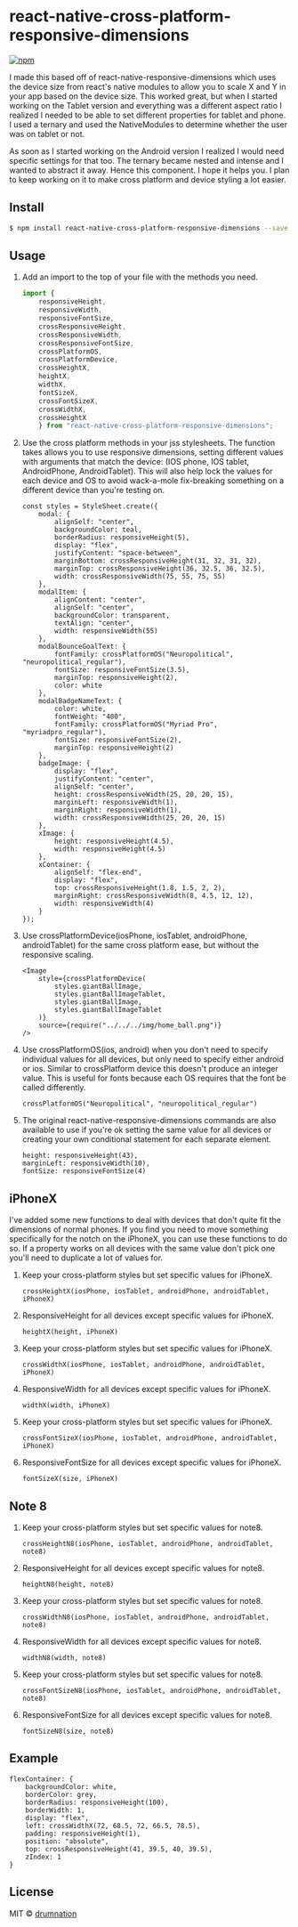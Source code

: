# react-native-cross-platform-responsive-dimensions 
<!-- [![Travis Build Status](https://img.shields.io/travis/drumnation/react-native-cross-platform-responsive-dimensions.svg?style=flat-square)](https://travis-ci.org/drumnation/react-native-cross-responsive-dimensions) [![David](https://img.shields.io/david/dev/drumnation/react-native-cross-responsive-dimensions.svg?style=flat-square)](https://david-dm.org/drumnation/react-native-cross-responsive-dimensions?type=dev) -->
[![npm](https://img.shields.io/npm/dt/react-native-cross-platform-responsive-dimensions.svg?style=flat-square)](https://www.npmjs.com/package/react-native-cross-platform-responsive-dimensions)

I made this based off of react-native-responsive-dimensions which uses the device size from react's native modules to allow you to scale X and Y in your app based on the device size. This worked great, but when I started working on the Tablet version and everything was a different aspect ratio I realized I needed to be able to set different properties for tablet and phone.  I used a ternary and used the NativeModules to determine whether the user was on tablet or not.  

As soon as I started working on the Android version I realized I would need specific settings for that too.  The ternary became nested and intense and I wanted to abstract it away.  Hence this component.  I hope it helps you.  I plan to keep working on it to make cross platform and device styling a lot easier.

## Install
```bash
$ npm install react-native-cross-platform-responsive-dimensions --save
```

## Usage
1. Add an import to the top of your file with the methods you need.
    ```js
    import {
        responsiveHeight,
        responsiveWidth,
        responsiveFontSize,
        crossResponsiveHeight,
        crossResponsiveWidth,
        crossResponsiveFontSize,
        crossPlatformOS,
        crossPlatformDevice,
        crossHeightX,
        heightX,
        widthX,
        fontSizeX,
        crossFontSizeX,
        crossWidthX,
        crossHeightX 
        } from "react-native-cross-platform-responsive-dimensions";
    ```
2. Use the cross platform methods in your jss stylesheets. The function takes allows you to use responsive dimensions, setting different values with arguments that match the device: (IOS phone, IOS tablet, AndroidPhone, AndroidTablet). This will also help lock the values for each device and OS to avoid wack-a-mole fix-breaking something on a different device than you're testing on.
    ```
    const styles = StyleSheet.create({
        modal: {
            alignSelf: "center",
            backgroundColor: teal,
            borderRadius: responsiveHeight(5),
            display: "flex",
            justifyContent: "space-between",
            marginBottom: crossResponsiveHeight(31, 32, 31, 32),
            marginTop: crossResponsiveHeight(36, 32.5, 36, 32.5),
            width: crossResponsiveWidth(75, 55, 75, 55)
        },
        modalItem: {
            alignContent: "center",
            alignSelf: "center",
            backgroundColor: transparent,
            textAlign: "center",
            width: responsiveWidth(55)
        },
        modalBounceGoalText: {
            fontFamily: crossPlatformOS("Neuropolitical", "neuropolitical_regular"),
            fontSize: responsiveFontSize(3.5),
            marginTop: responsiveHeight(2),
            color: white
        },
        modalBadgeNameText: {
            color: white,
            fontWeight: "400",
            fontFamily: crossPlatformOS("Myriad Pro", "myriadpro_regular"),
            fontSize: responsiveFontSize(2),
            marginTop: responsiveHeight(2)
        },
        badgeImage: {
            display: "flex",
            justifyContent: "center",
            alignSelf: "center",
            height: crossResponsiveWidth(25, 20, 20, 15),
            marginLeft: responsiveWidth(1),
            marginRight: responsiveWidth(1),
            width: crossResponsiveWidth(25, 20, 20, 15)
        },
        xImage: {
            height: responsiveHeight(4.5),
            width: responsiveHeight(4.5)
        },
        xContainer: {
            alignSelf: "flex-end",
            display: "flex",
            top: crossResponsiveHeight(1.8, 1.5, 2, 2),
            marginRight: crossResponsiveWidth(8, 4.5, 12, 12),
            width: responsiveWidth(4)
        }
    });
    ```

3. Use crossPlatformDevice(iosPhone, iosTablet, androidPhone, androidTablet) for the same cross platform ease, but without the responsive scaling.
    ```
    <Image
        style={crossPlatformDevice(
            styles.giantBallImage,
            styles.giantBallImageTablet,
            styles.giantBallImage,
            styles.giantBallImageTablet
        )}
        source={require("../../../img/home_ball.png")}
    />
    ```
4. Use crossPlatformOS(ios, android) when you don't need to specify individual values for all devices, but only need to specify either android or ios. Similar to crossPlatform device this doesn't produce an integer value. This is useful for fonts because each OS requires that the font be called differently.
    ```
    crossPlatformOS("Neuropolitical", "neuropolitical_regular")
    ```
5. The original react-native-responsive-dimensions commands are also available to use if you're ok setting the same value for all devices or creating your own conditional statement for each separate element.
    ```
    height: responsiveHeight(43),
    marginLeft: responsiveWidth(10),
    fontSize: responsiveFontSize(4)
    ```

## iPhoneX

I've added some new functions to deal with devices that don't quite fit the dimensions of normal phones.  If you find you need to move something specifically for the notch on the iPhoneX, you can use these functions to do so.  If a property works on all devices with the same value don't pick one you'll need to duplicate a lot of values for.

1. Keep your cross-platform styles but set specific values for iPhoneX.
    ```
    crossHeightX(iosPhone, iosTablet, androidPhone, androidTablet, iPhoneX)
    ```
2. ResponsiveHeight for all devices except specific values for iPhoneX.
    ```
    heightX(height, iPhoneX)
    ```
3. Keep your cross-platform styles but set specific values for iPhoneX.
    ```
    crossWidthX(iosPhone, iosTablet, androidPhone, androidTablet, iPhoneX)
    ```
4. ResponsiveWidth for all devices except specific values for iPhoneX.
    ```
    widthX(width, iPhoneX)
    ```
5. Keep your cross-platform styles but set specific values for iPhoneX.
    ```
    crossFontSizeX(iosPhone, iosTablet, androidPhone, androidTablet, iPhoneX)
    ```
6. ResponsiveFontSize for all devices except specific values for iPhoneX.
    ```
    fontSizeX(size, iPhoneX)
    ```

## Note 8

1. Keep your cross-platform styles but set specific values for note8.
    ```
    crossHeightN8(iosPhone, iosTablet, androidPhone, androidTablet, note8)
    ```
2. ResponsiveHeight for all devices except specific values for note8.
    ```
    heightN8(height, note8)
    ```
3. Keep your cross-platform styles but set specific values for note8.
    ```
    crossWidthN8(iosPhone, iosTablet, androidPhone, androidTablet, note8)
    ```
4. ResponsiveWidth for all devices except specific values for note8.
    ```
    widthN8(width, note8)
    ```
5. Keep your cross-platform styles but set specific values for note8.
    ```
    crossFontSizeN8(iosPhone, iosTablet, androidPhone, androidTablet, note8)
    ```
6. ResponsiveFontSize for all devices except specific values for note8.
    ```
    fontSizeN8(size, note8)
    ```

## Example
    
    flexContainer: {
        backgroundColor: white,
        borderColor: grey,
        borderRadius: responsiveHeight(100),
        borderWidth: 1,
        display: "flex",
        left: crossWidthX(72, 68.5, 72, 66.5, 78.5),
        padding: responsiveHeight(1),
        position: "absolute",
        top: crossResponsiveHeight(41, 39.5, 40, 39.5),
        zIndex: 1
    }

## License
MIT © [drumnation](https://github.com/drumnation/react-native-cross-responsive-dimensions)